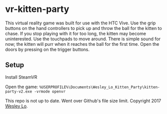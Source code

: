 # vr-kitten-party
This virtual reality game was built for use with the HTC Vive. Use the grip buttons on the hand controllers to pick up and throw the ball for the kitten to chase. If you stop playing with it for too long, the kitten may become uninterested. Use the touchpads to move around. There is simple sound for now; the kitten will purr when it reaches the ball for the first time. Open the doors by pressing on the trigger buttons.

## Setup
Install SteamVR

Open the game:
```%USERPROFILE%\Documents\Wesley_Lo_Kitten_Party\kitten-party-v2.exe -vrmode openvr```

This repo is not up to date. Went over Github's file size limit.
Copyright 2017 [Wesley Lo](https://github.com/wesleylo/vr-kitten-party).
